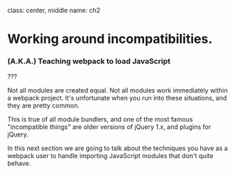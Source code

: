 class: center, middle
name: ch2

# Working around incompatibilities.

### (A.K.A.) Teaching webpack to load JavaScript

???

Not all modules are created equal.  Not all modules work immediately within a webpack project.  It's unfortunate when you run into these situations, and they are pretty common.

This is true of all module bundlers, and one of the most famous "incompatible things" are older versions of jQuery 1.x, and plugins for jQuery.

In this next section we are going to talk about the techniques you have as a webpack user to handle importing JavaScript modules that don't quite behave.

